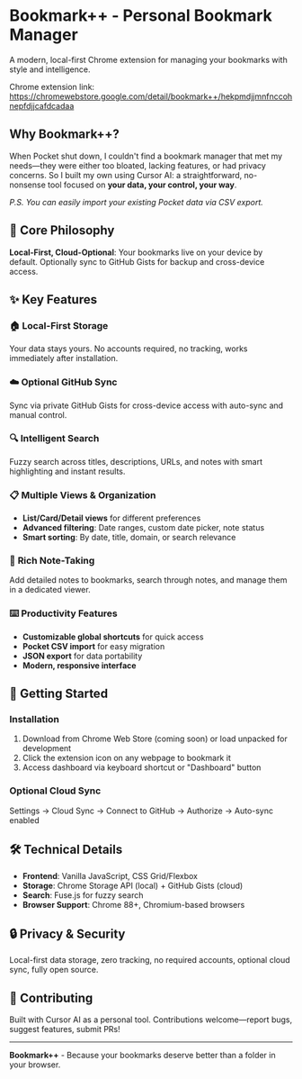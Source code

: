 # Bookmark++ - Personal Bookmark Manager

A modern, local-first Chrome extension for managing your bookmarks with style and intelligence.

Chrome extension link: https://chromewebstore.google.com/detail/bookmark++/hekpmdjjmnfnccohnepfdjjcafdcadaa

## Why Bookmark++?

When Pocket shut down, I couldn't find a bookmark manager that met my needs—they were either too bloated, lacking features, or had privacy concerns. So I built my own using Cursor AI: a straightforward, no-nonsense tool focused on **your data, your control, your way**.

*P.S. You can easily import your existing Pocket data via CSV export.*

## 🌟 Core Philosophy

**Local-First, Cloud-Optional**: Your bookmarks live on your device by default. Optionally sync to GitHub Gists for backup and cross-device access.

## ✨ Key Features

### 🏠 **Local-First Storage**
Your data stays yours. No accounts required, no tracking, works immediately after installation.

### ☁️ **Optional GitHub Sync** 
Sync via private GitHub Gists for cross-device access with auto-sync and manual control.

### 🔍 **Intelligent Search**
Fuzzy search across titles, descriptions, URLs, and notes with smart highlighting and instant results.

### 📋 **Multiple Views & Organization**
- **List/Card/Detail views** for different preferences
- **Advanced filtering**: Date ranges, custom date picker, note status
- **Smart sorting**: By date, title, domain, or search relevance

### 📝 **Rich Note-Taking**
Add detailed notes to bookmarks, search through notes, and manage them in a dedicated viewer.

### ⌨️ **Productivity Features**
- **Customizable global shortcuts** for quick access
- **Pocket CSV import** for easy migration
- **JSON export** for data portability
- **Modern, responsive interface**

## 🚀 Getting Started

### Installation
1. Download from Chrome Web Store (coming soon) or load unpacked for development
2. Click the extension icon on any webpage to bookmark it
3. Access dashboard via keyboard shortcut or "Dashboard" button

### Optional Cloud Sync
Settings → Cloud Sync → Connect to GitHub → Authorize → Auto-sync enabled

## 🛠️ Technical Details

- **Frontend**: Vanilla JavaScript, CSS Grid/Flexbox
- **Storage**: Chrome Storage API (local) + GitHub Gists (cloud)
- **Search**: Fuse.js for fuzzy search
- **Browser Support**: Chrome 88+, Chromium-based browsers

## 🔒 Privacy & Security

Local-first data storage, zero tracking, no required accounts, optional cloud sync, fully open source.

## 🤝 Contributing

Built with Cursor AI as a personal tool. Contributions welcome—report bugs, suggest features, submit PRs!

---

**Bookmark++** - Because your bookmarks deserve better than a folder in your browser. 
